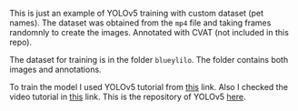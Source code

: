 This is just an example of YOLOv5 training with custom dataset (pet names). The dataset was obtained from the `mp4` file and taking frames randomnly to create the images. Annotated with CVAT (not included in this repo).

The dataset for training is in the folder `blueylilo`. The folder contains both images and annotations.

To train the model I used YOLOv5 tutorial from [this](https://docs.ultralytics.com/yolov5/train_custom_data/#local-logging) link. Also I checked the video tutorial in [this](https://www.youtube.com/watch?v=tFNJGim3FXw&t) link. This is the repository of YOLOv5 [here](https://github.com/ultralytics/yolov5).